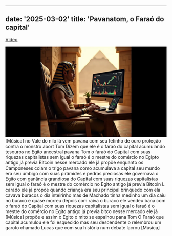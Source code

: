 
---
date: '2025-03-02'
title: 'Pavanatom, o Faraó do capital'
---

[Video](https://www.youtube.com/watch?v=cO1LDEPLrYU)

![capa](thumbnail.webp)
[Música]
no Vale do
nilo lá vem
pavana com seu fetinho de ouro proteção
contra o monstro abort
Tom Dizem que ele é o faraó do capital
acumulando tesouros no Egito
ancestral pavana Tom o faraó do
Capital com suas riquezas capitalistas
sem
igual o faraó é o mestre do comércio no
Egipto antigo já previa
Bitcoin nesse mercado ele já propõe
enquanto os
Camponeses colam o trigo pavana como
acumulava a capital seu mundo era seu
umbigo com suas pirâmides e pedras
preciosas ele governava o Egito com
ganância grandiosa
do
Capital com suas riquezas capitalistas
sem
igual o faraó é o mestre do comércio no
Egito antigo já previa Bitcoin L carado
ele já
propõe quando criança era seu principal
brinquedo
com ela cavava buracos o dia inteirinho
mas de Machado tinha medinho um dia caiu
no buraco e quase
morreu depois com raiva o buraco ele
vendeu bana com o faraó do
Capital com suas riquezas capitalistas
sem igual
o faraó é o mestre do comércio no Egito
antigo já previa bitco nesse mercado ele
já
[Música]
propõe e assim o Egito o mito se
espalhou
pana Tom O Faraó que capital
acumulou ele foi esquecido mas seu
descendente o
relembrou um garoto chamado Lucas que
com sua história num debate lacrou
[Música]